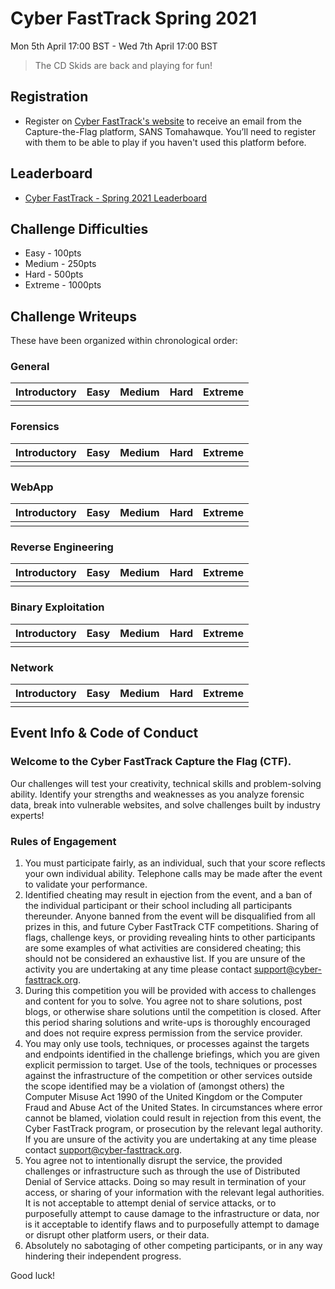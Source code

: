 # Cyber FastTrack Spring 2021
Mon 5th April 17:00 BST - Wed 7th April 17:00 BST

> The CD Skids are back and playing for fun!

## Registration
* Register on [Cyber FastTrack's website](https://cyber-fasttrack.org/) to receive an email from the Capture-the-Flag platform, SANS Tomahawque. You’ll need to register with them to be able to play if you haven't used this platform before.

## Leaderboard
* [Cyber FastTrack - Spring 2021 Leaderboard](https://leaderboard.tomahawque.com/59be84c4-07c3-11eb-a736-303234643662/85fc7be248c4c75294f25cbe5e567b3e/)

## Challenge Difficulties
* Easy - 100pts
* Medium - 250pts
* Hard - 500pts
* Extreme - 1000pts

## Challenge Writeups 
These have been organized within chronological order:

### General 
| Introductory | Easy | Medium | Hard | Extreme |
|--------------|------|--------|------|---------|
||||||

### Forensics
| Introductory | Easy | Medium | Hard | Extreme |
|--------------|------|--------|------|---------|
||||||

### WebApp
| Introductory | Easy | Medium | Hard | Extreme |
|--------------|------|--------|------|---------|
||||||

### Reverse Engineering
| Introductory | Easy | Medium | Hard | Extreme |
|--------------|------|--------|------|---------|
||||||

### Binary Exploitation
| Introductory | Easy | Medium | Hard | Extreme |
|--------------|------|--------|------|---------|
||||||

### Network
| Introductory | Easy | Medium | Hard | Extreme |
|--------------|------|--------|------|---------|
||||||

## Event Info & Code of Conduct
### Welcome to the Cyber FastTrack Capture the Flag (CTF).
Our challenges will test your creativity, technical skills and problem-solving ability. Identify your strengths and weaknesses as you analyze forensic data, break into vulnerable websites, and solve challenges built by industry experts!

### Rules of Engagement
1. You must participate fairly, as an individual, such that your score reflects your own individual ability. Telephone calls may be made after the event to validate your performance.
2. Identified cheating may result in ejection from the event, and a ban of the individual participant or their school including all participants thereunder. Anyone banned from the event will be disqualified from all prizes in this, and future Cyber FastTrack CTF competitions. Sharing of flags, challenge keys, or providing revealing hints to other participants are some examples of what activities are considered cheating; this should not be considered an exhaustive list. If you are unsure of the activity you are undertaking at any time please contact support@cyber-fasttrack.org.
3. During this competition you will be provided with access to challenges and content for you to solve. You agree not to share solutions, post blogs, or otherwise share solutions until the competition is closed. After this period sharing solutions and write-ups is thoroughly encouraged and does not require express permission from the service provider.
4. You may only use tools, techniques, or processes against the targets and endpoints identified in the challenge briefings, which you are given explicit permission to target. Use of the tools, techniques or processes against the infrastructure of the competition or other services outside the scope identified may be a violation of (amongst others) the Computer Misuse Act 1990 of the United Kingdom or the Computer Fraud and Abuse Act of the United States. In circumstances where error cannot be blamed, violation could result in rejection from this event, the Cyber FastTrack program, or prosecution by the relevant legal authority. If you are unsure of the activity you are undertaking at any time please contact support@cyber-fasttrack.org.
5. You agree not to intentionally disrupt the service, the provided challenges or infrastructure such as through the use of Distributed Denial of Service attacks. Doing so may result in termination of your access, or sharing of your information with the relevant legal authorities. It is not acceptable to attempt denial of service attacks, or to purposefully attempt to cause damage to the infrastructure or data, nor is it acceptable to identify flaws and to purposefully attempt to damage or disrupt other platform users, or their data.
6. Absolutely no sabotaging of other competing participants, or in any way hindering their independent progress.

Good luck!
